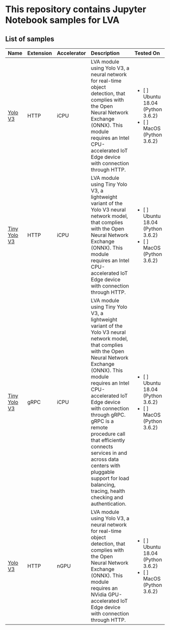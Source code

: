# This repository contains Jupyter Notebook samples for LVA  

## List of samples

| Name       | Extension | Accelerator| Description | Tested On |
|:---        |:---       |:---        |:---       |:---       |
| [Yolo V3](yolov3-icpu-onnx/readme.md)             | HTTP      | iCPU | LVA module using Yolo V3, a neural network for real-time object detection, that complies with the Open Neural Network Exchange (ONNX). This module requires an Intel CPU-accelerated IoT Edge device with connection through HTTP. | <ul><li>[ ] Ubuntu 18.04 (Python 3.6.2)</li><li>[ ] MacOS (Python 3.6.2)</li></ul> 
| [Tiny Yolo V3](tinyyolov3-icpu-onnx/readme.md)    | HTTP      | iCPU | LVA module using Tiny Yolo V3, a lightweight variant of the Yolo V3 neural network model, that complies with the Open Neural Network Exchange (ONNX). This module requires an Intel CPU-accelerated IoT Edge device with connection through HTTP. | <ul><li>[ ] Ubuntu 18.04 (Python 3.6.2)</li><li>[ ] MacOS (Python 3.6.2)</li></ul> 
| [Tiny Yolo V3](http://aka.ms/)                    | gRPC      | iCPU | LVA module using Tiny Yolo V3, a lightweight variant of the Yolo V3 neural network model, that complies with the Open Neural Network Exchange (ONNX). This module requires an Intel CPU-accelerated IoT Edge device with connection through gRPC. gRPC is a remote procedure call that efficiently connects services in and across data centers with pluggable support for load balancing, tracing, health checking and authentication. | <ul><li>[ ] Ubuntu 18.04 (Python 3.6.2)</li><li>[ ] MacOS (Python 3.6.2)</li></ul> 
| [Yolo V3](yolov3-ngpu-onnx/readme.md)             | HTTP      | nGPU |  LVA module using Yolo V3, a neural network for real-time object detection, that complies with the Open Neural Network Exchange (ONNX). This module requires an NVidia GPU-accelerated IoT Edge device with connection through HTTP. | <ul><li>[ ] Ubuntu 18.04 (Python 3.6.2)</li><li>[ ] MacOS (Python 3.6.2)</li></ul> 